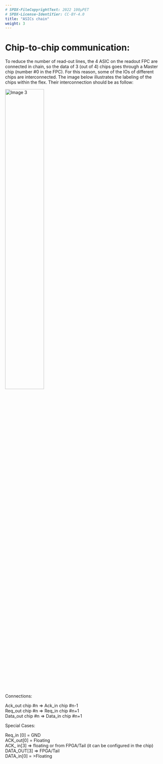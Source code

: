 ```yaml
---
# SPDX-FileCopyrightText: 2022 100µPET
# SPDX-License-Identifier: CC-BY-4.0
title: "ASICs chain"
weight: 3
---
```


# Chip-to-chip communication:
To reduce the number of read-out lines, the 4 ASIC on the readout FPC are connected in chain, so the data of 3 (out of 4) chips goes through a Master chip (number #0 in the FPC).
For this reason, some of the IOs of different chips are interconnected. The image below illustrates the labeling of the chips within the flex. Their interconnection should be as follow:

<img src="../Images/100upet_module_montage.png" width="50%" alt="Image 3">

Connections:

Ack_out chip #n  => Ack_in chip #n-1 <br>
Req_out chip #n  => Req_in chip #n+1 <br>
Data_out chip #n => Data_in chip #n+1 <br>

Special Cases:

Req_in [0] = GND <br>
ACK_out[0] = Floating <br>
ACK_ in[3] => floating or from FPGA/Tail (it can be configured in the chip) <br>
DATA_OUT[3] => FPGA/Tail <br>
DATA_in[0] = >Floating <br>
